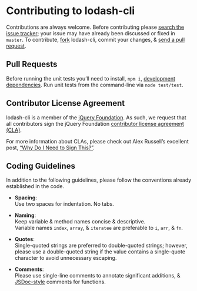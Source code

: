 # Contributing to lodash-cli

Contributions are always welcome. Before contributing please
[search the issue tracker](https://github.com/lodash/lodash-cli/issues);
your issue may have already been discussed or fixed in `master`. To contribute,
[fork](https://help.github.com/articles/fork-a-repo/) lodash-cli, commit your
changes, & [send a pull request](https://help.github.com/articles/using-pull-requests/).

## Pull Requests

Before running the unit tests you’ll need to install, `npm i`,
[development dependencies](https://docs.npmjs.com/files/package.json#devdependencies).
Run unit tests from the command-line via `node test/test`.

## Contributor License Agreement

lodash-cli is a member of the [jQuery Foundation](https://jquery.org/).
As such, we request that all contributors sign the jQuery Foundation
[contributor license agreement (CLA)](https://contribute.jquery.org/CLA/).

For more information about CLAs, please check out Alex Russell’s excellent post,
[“Why Do I Need to Sign This?”](https://infrequently.org/2008/06/why-do-i-need-to-sign-this/).

## Coding Guidelines

In addition to the following guidelines, please follow the conventions already
established in the code.

- **Spacing**:<br>
  Use two spaces for indentation. No tabs.

- **Naming**:<br>
  Keep variable & method names concise & descriptive.<br>
  Variable names `index`, `array`, & `iteratee` are preferable to
  `i`, `arr`, & `fn`.

- **Quotes**:<br>
  Single-quoted strings are preferred to double-quoted strings; however,
  please use a double-quoted string if the value contains a single-quote
  character to avoid unnecessary escaping.

- **Comments**:<br>
  Please use single-line comments to annotate significant additions, &
  [JSDoc-style](http://www.2ality.com/2011/08/jsdoc-intro.html) comments for
  functions.
